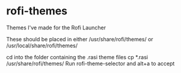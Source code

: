 # rofi-themes
Themes I've made for the Rofi Launcher

These should be placed in either /usr/share/rofi/themes/ or /usr/local/share/rofi/themes/

cd into the folder containing the .rasi theme files
cp *.rasi /usr/share/rofi/themes/
Run rofi-theme-selector and alt+a to accept

